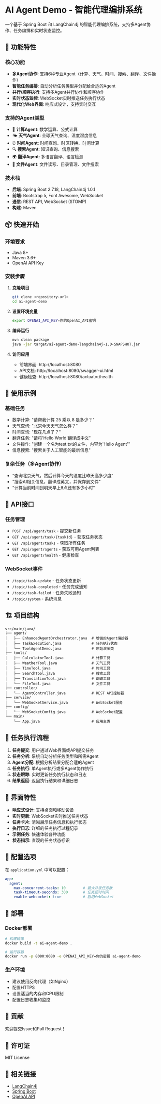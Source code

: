 # AI Agent Demo - 智能代理编排系统

一个基于 Spring Boot 和 LangChain4j 的智能代理编排系统，支持多Agent协作、任务编排和实时状态监控。

## 🚀 功能特性

### 核心功能
- **多Agent协作**: 支持6种专业Agent（计算、天气、时间、搜索、翻译、文件操作）
- **智能任务编排**: 自动分析任务类型并分配给合适的Agent
- **并行/顺序执行**: 支持多Agent并行协作和顺序协作
- **实时状态监控**: WebSocket实时推送任务执行状态
- **现代化Web界面**: 响应式设计，支持实时交互

### 支持的Agent类型
- 🤖 **计算Agent**: 数学运算、公式计算
- 🌤️ **天气Agent**: 全球天气查询、温度湿度信息
- ⏰ **时间Agent**: 时间查询、时区转换、时间计算
- 🔍 **搜索Agent**: 知识查询、信息搜索
- 🌍 **翻译Agent**: 多语言翻译、语言检测
- 📁 **文件Agent**: 文件读写、目录管理、文件搜索

### 技术栈
- **后端**: Spring Boot 2.7.18, LangChain4j 1.0.1
- **前端**: Bootstrap 5, Font Awesome, WebSocket
- **通信**: REST API, WebSocket (STOMP)
- **构建**: Maven

## 📦 快速开始

### 环境要求
- Java 8+
- Maven 3.6+
- OpenAI API Key

### 安装步骤

1. **克隆项目**
   ```bash
   git clone <repository-url>
   cd ai-agent-demo
   ```

2. **设置环境变量**
   ```bash
   export OPENAI_API_KEY=你的OpenAI_API密钥
   ```

3. **编译运行**
   ```bash
   mvn clean package
   java -jar target/ai-agent-demo-langchain4j-1.0-SNAPSHOT.jar
   ```

4. **访问应用**
   - 前端界面: http://localhost:8080
   - API文档: http://localhost:8080/swagger-ui.html
   - 健康检查: http://localhost:8080/actuator/health

## 🎯 使用示例

### 基础任务
- 数学计算: "请帮我计算 25 乘以 8 是多少？"
- 天气查询: "北京今天天气怎么样？"
- 时间查询: "现在几点了？"
- 翻译任务: "请将'Hello World'翻译成中文"
- 文件操作: "创建一个名为test.txt的文件，内容为'Hello Agent'"
- 信息搜索: "搜索关于人工智能的最新信息"

### 复杂任务（多Agent协作）
- "查询北京天气，然后计算今天的温度比昨天高多少度"
- "搜索AI相关信息，翻译成英文，并保存到文件"
- "计算当前时间到明天早上8点还有多少小时"

## 🔧 API接口

### 任务管理
- `POST /api/agent/task` - 提交新任务
- `GET /api/agent/task/{taskId}` - 获取任务状态
- `GET /api/agent/tasks` - 获取所有任务
- `GET /api/agent/agents` - 获取可用Agent列表
- `GET /api/agent/health` - 健康检查

### WebSocket事件
- `/topic/task-update` - 任务状态更新
- `/topic/task-completed` - 任务完成通知
- `/topic/task-failed` - 任务失败通知
- `/topic/system` - 系统消息

## 🏗️ 项目结构

```
src/main/java/
├── agent/
│   ├── EnhancedAgentOrchestrator.java  # 增强的Agent编排器
│   ├── TaskExecution.java              # 任务执行状态
│   └── ToolAgentDemo.java              # 原始演示类
├── tools/
│   ├── CalculatorTool.java             # 计算工具
│   ├── WeatherTool.java                # 天气工具
│   ├── TimeTool.java                   # 时间工具
│   ├── SearchTool.java                 # 搜索工具
│   ├── TranslationTool.java            # 翻译工具
│   └── FileTool.java                   # 文件工具
├── controller/
│   └── AgentController.java            # REST API控制器
├── service/
│   └── WebSocketService.java           # WebSocket服务
├── config/
│   └── WebSocketConfig.java            # WebSocket配置
└── main/
    └── App.java                        # 应用主类
```

## 🔄 任务执行流程

1. **任务提交**: 用户通过Web界面或API提交任务
2. **任务分析**: 系统自动分析任务类型和所需Agent
3. **Agent分配**: 根据分析结果分配合适的Agent
4. **任务执行**: 单Agent执行或多Agent协作执行
5. **状态跟踪**: 实时更新任务执行状态和日志
6. **结果返回**: 返回执行结果和详细日志

## 🎨 界面特性

- **响应式设计**: 支持桌面和移动设备
- **实时更新**: WebSocket实时推送任务状态
- **任务卡片**: 清晰展示任务信息和执行状态
- **执行日志**: 详细的任务执行过程记录
- **示例任务**: 快速体验各种功能
- **状态指示**: 直观的任务状态标识

## 🔧 配置选项

在 `application.yml` 中可以配置：

```yaml
app:
  agent:
    max-concurrent-tasks: 10        # 最大并发任务数
    task-timeout-seconds: 300       # 任务超时时间
    enable-websocket: true          # 启用WebSocket
```

## 🚀 部署

### Docker部署
```bash
# 构建镜像
docker build -t ai-agent-demo .

# 运行容器
docker run -p 8080:8080 -e OPENAI_API_KEY=你的密钥 ai-agent-demo
```

### 生产环境
- 建议使用反向代理（如Nginx）
- 配置HTTPS
- 设置适当的内存和CPU限制
- 配置日志收集和监控

## 🤝 贡献

欢迎提交Issue和Pull Request！

## 📄 许可证

MIT License

## 🔗 相关链接

- [LangChain4j](https://github.com/langchain4j/langchain4j)
- [Spring Boot](https://spring.io/projects/spring-boot)
- [OpenAI API](https://platform.openai.com/docs) 
